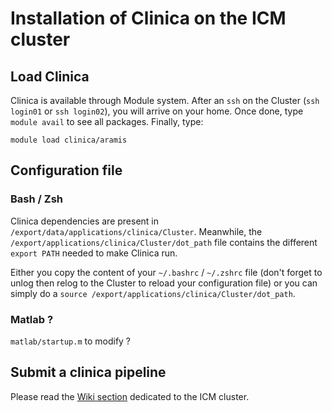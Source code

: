 # Installation of Clinica on the ICM cluster

## Load Clinica

Clinica is available through Module system.
After an `ssh` on the Cluster (`ssh login01` or `ssh login02`), you will arrive on your home.
Once done, type `module avail` to see all packages.
Finally, type:

```shell
module load clinica/aramis
```

## Configuration file

### Bash / Zsh

Clinica dependencies are present in `/export/data/applications/clinica/Cluster`.
Meanwhile, the `/export/applications/clinica/Cluster/dot_path` file contains the different `export PATH` needed to make Clinica run.

Either you copy the content of your `~/.bashrc` / `~/.zshrc` file (don't forget to unlog then relog to the Cluster to reload your configuration file) or you can simply do a `source /export/applications/clinica/Cluster/dot_path`.

### Matlab ?

`matlab/startup.m` to modify ?

## Submit a clinica pipeline

Please read the [Wiki section](https://wiki.icm-institute.org/display/SIKB/CLUSTER) dedicated to the ICM cluster.
